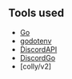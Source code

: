 ## Tools used
- [Go](https://go.dev/)
- [godotenv](https:///github.com/joho/godotenv@v1.5.1)
- [DiscordAPI](https://discord.com/developers/docs/intro)
- [DiscordGo](https://github.com/bwmarrin/discordgo)
- [colly/v2]
